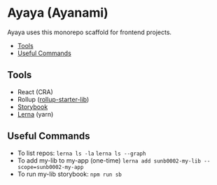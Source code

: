 # Ayaya (Ayanami)

Ayaya uses this monorepo scaffold for frontend projects.
* [Tools](#Tools)
* [Useful Commands](#Useful-Commands)

## Tools
* React (CRA)
* Rollup ([rollup-starter-lib](https://github.com/rollup/rollup-starter-lib/tree/typescript))
* [Storybook](https://github.com/storybookjs/storybook)
* [Lerna](https://github.com/lerna/lerna) (yarn)

## Useful Commands
- To list repos:
    `lerna ls -la`
    `lerna ls --graph`
- To add my-lib to my-app (one-time)
    `lerna add sunb0002-my-lib --scope=sunb0002-my-app`
- To run my-lib storybook:
    `npm run sb`

